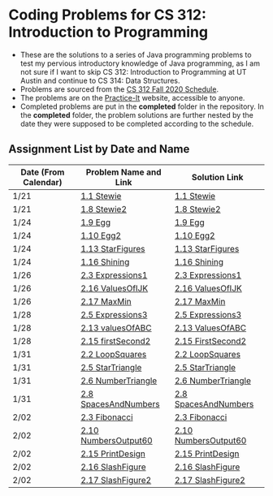 # Coding Problems for CS 312: Introduction to Programming

* These are the solutions to a series of Java programming problems to test my pervious introductory knowledge of Java programming, as I am not sure if I want to skip CS 312: Introduction to Programming at UT Austin and continue to CS 314: Data Structures.
* Problems are sourced from the [CS 312 Fall 2020 Schedule](https://www.cs.utexas.edu/~scottm/cs312/schedule.htm).
* The problems are on the [Practice-It](https://practiceit.cs.washington.edu/) website, accessible to anyone.
* Completed problems are put in the **completed** folder in the repository. In the **completed** folder, the problem solutions are further nested by the date they were supposed to be completed according to the schedule.

## Assignment List by Date and Name

| Date (From Calendar) | Problem Name and Link                                                                      | Solution Link |
|------|------------------------------------------------------------------------------------------------------------|----------|
| 1/21 | [1.1 Stewie](https://practiceit.cs.washington.edu/problem/view/bjp5/chapter1/e1-Stewie)                    | [1.1 Stewie](completed/january21/Stewie.java)|
| 1/21 | [1.8 Stewie2](https://practiceit.cs.washington.edu/problem/view/bjp5/chapter1/e8-Stewie2)                  | [1.8 Stewie2](completed/january21/Stewie2.java)|
| 1/24 | [1.9 Egg](https://practiceit.cs.washington.edu/problem/view/bjp5/chapter1/e9-Egg)                          | [1.9 Egg](completed/january24/Egg.java)|
| 1/24 | [1.10 Egg2](https://practiceit.cs.washington.edu/problem/view/bjp5/chapter1/e10-Egg2)                      | [1.10 Egg2](completed/january24/Egg2.java)|
| 1/24 | [1.13 StarFigures](https://practiceit.cs.washington.edu/problem/view/bjp5/chapter1/e13-StarFigures)        | [1.13 StarFigures](completed/january24/StarFigures.java)|
| 1/24 | [1.16 Shining](https://practiceit.cs.washington.edu/problem/view/bjp5/chapter1/e16-Shining)                | [1.16 Shining](completed/january24/Shining.java)|
| 1/26 | [2.3 Expressions1](https://practiceit.cs.washington.edu/problem/view/bjp5/chapter2/s3-expressions1)        | [2.3 Expressions1](completed/january26/Expressions1.java)|
| 1/26 | [2.16 ValuesOfIJK](https://practiceit.cs.washington.edu/problem/view/bjp5/chapter2/s16-valuesOfIJK)        | [2.16 ValuesOfIJK](completed/january26/ValuesOfIJK.java)|
| 1/26 | [2.17 MaxMin](https://practiceit.cs.washington.edu/problem/view/bjp5/chapter2/s17-maxMin)                  | [2.17 MaxMin](completed/january26/MaxMin.java)|
| 1/28 | [2.5 Expressions3](https://practiceit.cs.washington.edu/problem/view/bjp5/chapter2/s5-expressions3)        | [2.5 Expressions3](completed/january28/Expressions3.java)|
| 1/28 | [2.13 valuesOfABC](https://practiceit.cs.washington.edu/problem/view/bjp5/chapter2/s13-valuesOfABC)        | [2.13 ValuesOfABC](completed/january28/ValuesOfABC.java)|
| 1/28 | [2.15 firstSecond2](https://practiceit.cs.washington.edu/problem/view/bjp5/chapter2/s15-firstSecond2)      | [2.15 FirstSecond2](completed/january28/FirstSecond2.java)|
| 1/31 | [2.2 LoopSquares](https://practiceit.cs.washington.edu/problem/view/bjp5/chapter2/e2-loopSquares)          | [2.2 LoopSquares](completed/january31/LoopSquares.java)|
| 1/31 | [2.5 StarTriangle](https://practiceit.cs.washington.edu/problem/view/bjp5/chapter2/e5-starTriangle)        | [2.5 StarTriangle](completed/january31/StarTriangle.java)|
| 1/31 | [2.6 NumberTriangle](https://practiceit.cs.washington.edu/problem/view/bjp5/chapter2/e6-numberTriangle)    | [2.6 NumberTriangle](completed/january31/NumberTriangle.java)|
| 1/31 | [2.8 SpacesAndNumbers](https://practiceit.cs.washington.edu/problem/view/bjp5/chapter2/e8-spacesAndNumbers)| [2.8 SpacesAndNumbers](completed/january31/SpacesAndNumbers.java)|
| 2/02 | [2.3 Fibonacci](https://practiceit.cs.washington.edu/problem/view/bjp5/chapter2/e3-fibonacci)              | [2.3 Fibonacci](completed/february02/Fibonacci.java)|
| 2/02 | [2.10 NumbersOutput60](https://practiceit.cs.washington.edu/problem/view/bjp5/chapter2/e10-numbersOutput60)| [2.10 NumbersOutput60](completed/february02/NumbersOutput60.java)|
| 2/02 | [2.15 PrintDesign](https://practiceit.cs.washington.edu/problem/view/bjp5/chapter2/e15-printDesign)        | [2.15 PrintDesign](completed/february02/PrintDesign.java)|
| 2/02 | [2.16 SlashFigure](https://practiceit.cs.washington.edu/problem/view/bjp5/chapter2/e16-SlashFigure)        | [2.16 SlashFigure](completed/february02/SlashFigure.java)|
| 2/02 | [2.17 SlashFigure2](https://practiceit.cs.washington.edu/problem/view/bjp5/chapter2/e17-SlashFigure2)      | [2.17 SlashFigure2](completed/february02/SlashFigure2.java)|
